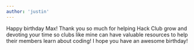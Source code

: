 ```yaml
---
author: 'justin'
---
```

Happy birthday Max! Thank you so much for helping Hack Club grow and devoting your time so clubs like mine can have valuable resources to help their members learn about coding! I hope you have an awesome birthday!
